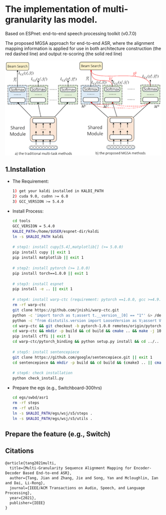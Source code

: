 # The implementation of multi-granularity las model.
Based on ESPnet: end-to-end speech processing toolkit (v0.7.0)

The proposed MGSA approach for end-to-end ASR, where the alignment mapping information is applied for use in both architecture construction (the red dashed line) and output re-scoring (the solid red line)
<div align="left"><img src="./assets/fig0-two-novel-parts-v1.png" width="600"/></div>

## 1.Installation
- The Requirement:
    ```sh
    1) get your kaldi installed in KALDI_PATH
    2) cuda 9.0, cudnn >= 6.0
    3) GCC_VERSION >= 5.4.0

    ```
- Install Process:
    ```sh
    cd tools
    GCC_VERSION = 5.4.0
    KALDI_PATH=/home/$USER/espnet-dir/kaldi
    ln -s $KALDI_PATH kaldi

    # step1: install cupy[5.4],matplotlib[] (>= 5.0.0)
    pip install cupy || exit 1
    pip install matplotlib || exit 1

    # step2: install pytorch (>= 1.0.0)
    pip install torch==1.0.0 || exit 1

    # step3: install espnet
    pip install -e .. || exit 1

    # step4: install warp-ctc (requirement: pytorch ==1.0.0, gcc >=4.9.0)
    rm -rf warp-ctc
    git clone https://github.com/jnishi/warp-ctc.git
    python -c 'import torch as t;assert t.__version__[0] == "1"' &> /dev/null || { echo "[Error] pytorch version don't match 1.x.x!"; exit 1; }
    python -c "from distutils.version import LooseVersion as V;assert V('$GCC_VERSION') >= V('4.9')" &> /dev/null || { echo "[Error] Requires gcc>=4.9"; exit 1; }
    cd warp-ctc && git checkout -b pytorch-1.0.0 remotes/origin/pytorch-1.0.0 && cd .. || exit 1
    cd warp-ctc && mkdir -p build && cd build && cmake .. && make -j 10 && cd ../.. || exit 1
    pip install cffi || exit 1
    cd warp-ctc/pytorch_binding && python setup.py install && cd ../.. || exit 1

    # step5: install sentencepiece
    git clone https://github.com/google/sentencepiece.git || exit 1
    cd sentencepiece && mkdir -p build && cd build && (cmake3 .. || cmake ..) && make && cd ../.. || exit 1

    # step6: check installation
    python check_install.py
    ```

- Prepare the egs (e.g., Switchboard-300hrs)
     ```sh
    cd egs/swbd/asr1
    rm -rf steps
    rm -rf utils
    ln -s $KALDI_PATH/egs/wsj/s5/steps .
    ln -s $KALDI_PATH/egs/wsj/s5/utils .
    ```
   


## Prepare the feature (e.g., Switch)


## Citations
```
@article{tang2021multi,
  title={Multi-Granularity Sequence Alignment Mapping for Encoder-Decoder Based End-to-end ASR},
  author={Tang, Jian and Zhang, Jie and Song, Yan and Mcloughlin, Ian and Dai, Li-Rong},
  journal={IEEE/ACM Transactions on Audio, Speech, and Language Processing},
  year={2021},
  publisher={IEEE}
}
```
